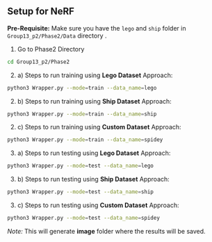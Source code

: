 ## Setup for NeRF

 **Pre-Requisite:** Make sure you have the `lego` and `ship` folder in `Group13_p2/Phase2/Data` directory .

1. Go to Phase2 Directory
```bash
cd Group13_p2/Phase2
```

2. a) Steps to run training using **Lego Dataset** Approach:
```bash
python3 Wrapper.py --mode=train --data_name=lego
```
2. b) Steps to run training using **Ship Dataset** Approach:
```bash
python3 Wrapper.py --mode=train --data_name=ship
```
2. c) Steps to run training using **Custom Dataset** Approach:
```bash
python3 Wrapper.py --mode=train --data_name=spidey
```

3. a) Steps to run testing using **Lego Dataset** Approach:
```bash
python3 Wrapper.py --mode=test --data_name=lego
```
3. b) Steps to run testing using **Ship Dataset** Approach:
```bash
python3 Wrapper.py --mode=test --data_name=ship
```
3. c) Steps to run testing using **Custom Dataset** Approach:
```bash
python3 Wrapper.py --mode=test --data_name=spidey
```

*Note:* This will generate **image** folder where the results will be saved.